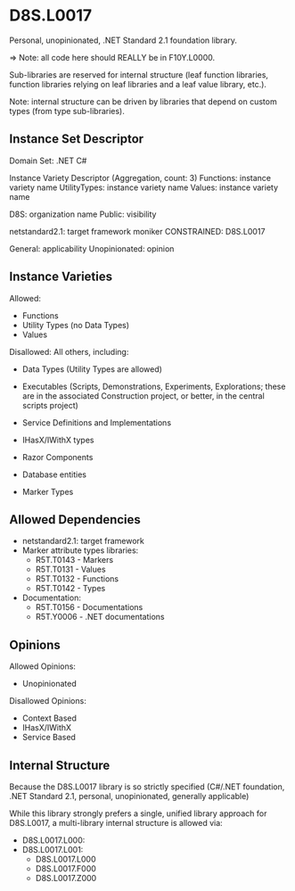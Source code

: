 # D8S.L0017
Personal, unopinionated, .NET Standard 2.1 foundation library.

=> Note: all code here should REALLY be in F10Y.L0000.


Sub-libraries are reserved for internal structure (leaf function libraries, function libraries relying on leaf libraries and a leaf value library, etc.).

Note: internal structure can be driven by libraries that depend on custom types (from type sub-libraries).


## Instance Set Descriptor

Domain Set:
	.NET
	C#

Instance Variety Descriptor (Aggregation, count: 3)
	Functions: instance variety name
	UtilityTypes: instance variety name
	Values: instance variety name

D8S: organization name
Public: visibility

netstandard2.1: target framework moniker
CONSTRAINED: D8S.L0017

General: applicability
Unopinionated: opinion


## Instance Varieties

Allowed:

- Functions
- Utility Types (no Data Types)
- Values

Disallowed: All others, including:

- Data Types (Utility Types are allowed)
- Executables (Scripts, Demonstrations, Experiments, Explorations; these are in the associated Construction project, or better, in the central scripts project)

- Service Definitions and Implementations
- IHasX/IWithX types
- Razor Components
- Database entities
- Marker Types


## Allowed Dependencies

- netstandard2.1: target framework
- Marker attribute types libraries:
	- R5T.T0143 - Markers
	- R5T.T0131 - Values
	- R5T.T0132 - Functions
	- R5T.T0142 - Types
- Documentation:
	- R5T.T0156 - Documentations
	- R5T.Y0006 - .NET documentations


## Opinions

Allowed Opinions:

- Unopinionated


Disallowed Opinions:

- Context Based
- IHasX/IWithX
- Service Based


## Internal Structure

Because the D8S.L0017 library is so strictly specified (C#/.NET foundation, .NET Standard 2.1, personal, unopinionated, generally applicable)

While this library strongly prefers a single, unified library approach for D8S.L0017, a multi-library internal structure is allowed via:

- D8S.L0017.L000:
- D8S.L0017.L001:
	- D8S.L0017.L000
	- D8S.L0017.F000
	- D8S.L0017.Z000
